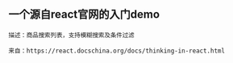 ## 一个源自react官网的入门demo
```
描述：商品搜索列表，支持模糊搜索及条件过滤

来自：https://react.docschina.org/docs/thinking-in-react.html
```
